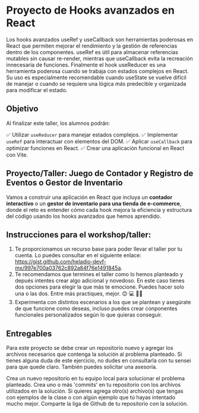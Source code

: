 # Proyecto de Hooks avanzados en React

Los hooks avanzados useRef y useCallback son herramientas poderosas en React que permiten mejorar el rendimiento y la gestión de referencias dentro de los componentes. useRef es útil para almacenar referencias mutables sin causar re-render, mientras que useCallback evita la recreación innecesaria de funciones. Finalmente el hook useReducer es una herramienta poderosa cuando se trabaja con estados complejos en React. Su uso es especialmente recomendable cuando useState se vuelve difícil de manejar o cuando se requiere una lógica más predecible y organizada para modificar el estado.

## Objetivo

Al finalizar este taller, los alumnos podrán:

✅ Utilizar `useReducer` para manejar estados complejos.
✅ Implementar `useRef` para interactuar con elementos del DOM.
✅ Aplicar `useCallback` para optimizar funciones en React.
✅ Crear una aplicación funcional en React con Vite.

## Proyecto/Taller: Juego de Contador y Registro de Eventos o Gestor de Inventario

Vamos a construir una aplicación en React que incluya un **contador interactivo** o un **gestor de inventario para una tienda de e-commerce**, donde el reto es entender cómo cada hook mejora la eficiencia y estructura del código usando los hooks avanzados que hemos aprendido.

## Instrucciones para el workshop/taller:

1. Te proporcionamos un recurso base para poder llevar el taller por tu cuenta. Lo puedes consultar en el siguiente enlace: https://gist.github.com/heladio-devf-mx/997e700a03762c892a84f76e1491845a.
2. Te recomendamos que termines el taller como lo hemos planteado y depués intentes crear algo adicional y novedoso. En este caso tienes dos opciones para elegir la que más te emocione. Puedes hacer solo una o las dos. Entre más practiques, mejor. 😊 💻 🤘🏾
3. Experimenta con distintos escenarios a los que se plantean y asegúrate de que funcione como deseas, incluso puedes crear conponentes funcionales personalizados según lo que quieras conseguir.

## Entregables

Para este proyecto se debe crear un repositorio nuevo y agregar los archivos necesarios que contenga la solución al problema planteado. Si tienes alguna duda de este ejercicio, no dudes en consultarla con tu sensei para que quede claro. También puedes solicitar una asesoría.

Crea un nuevo repositorio en tu equipo local para solucionar el problema planteado.
Crea uno o más 'commits' en tu repositorio con los archivos utilizados en la solución.
Si quieres agrega otro(s) archivo(s) que tengas con ejemplos de la clase o con algún ejemplo que tú hayas intentado mucho mejor.
Comparte la liga de Github de tu repositorio con la solución.